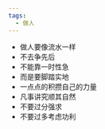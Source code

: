 ```yaml
---
tags:
  - 做人
---
```

- 做人要像流水一样
- 不去争先后
- 不能靠一时性急
- 而是要脚踏实地
- 一点点的积攒自己的力量
- 凡事讲究顺其自然
- 不要过分强求
- 不要过多考虑功利 
